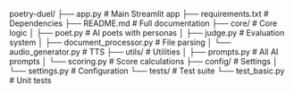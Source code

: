 poetry-duel/
├── app.py                    # Main Streamlit app
├── requirements.txt          # Dependencies
├── README.md                 # Full documentation
├── core/                     # Core logic
│   ├── poet.py              # AI poets with personas
│   ├── judge.py             # Evaluation system
│   ├── document_processor.py # File parsing
│   └── audio_generator.py   # TTS
├── utils/                    # Utilities
│   ├── prompts.py           # All AI prompts
│   └── scoring.py           # Score calculations
├── config/                   # Settings
│   └── settings.py          # Configuration
└── tests/                    # Test suite
    └── test_basic.py        # Unit tests
